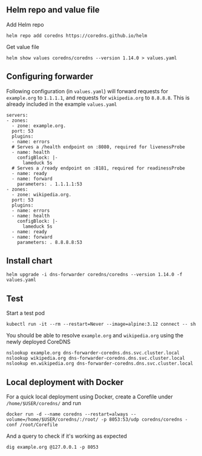 ## Helm repo and value file
Add Helm repo
```
helm repo add coredns https://coredns.github.io/helm
```

Get value file
```
helm show values coredns/coredns --version 1.14.0 > values.yaml
```

## Configuring forwarder
Following configuration (in `values.yaml`) will forward requests for `example.org` to `1.1.1.1`, and requests for `wikipedia.org` to `8.8.8.8`.
This is already included in the example `values.yaml`
```
servers:
- zones:
  - zone: example.org.
  port: 53
  plugins:
  - name: errors
  # Serves a /health endpoint on :8080, required for livenessProbe
  - name: health
    configBlock: |-
      lameduck 5s
  # Serves a /ready endpoint on :8181, required for readinessProbe
  - name: ready
  - name: forward
    parameters: . 1.1.1.1:53
- zones:
  - zone: wikipedia.org.
  port: 53
  plugins:
  - name: errors
  - name: health
    configBlock: |-
      lameduck 5s
  - name: ready
  - name: forward
    parameters: . 8.8.8.8:53
```

## Install chart
```
helm upgrade -i dns-forwarder coredns/coredns --version 1.14.0 -f values.yaml
```

## Test
Start a test pod
```
kubectl run -it --rm --restart=Never --image=alpine:3.12 connect -- sh
```

You should be able to resolve `example.org` and `wikipedia.org` using the newly deployed CoreDNS
```
nslookup example.org dns-forwarder-coredns.dns.svc.cluster.local
nslookup wikipedia.org dns-forwarder-coredns.dns.svc.cluster.local
nslookup en.wikipedia.org dns-forwarder-coredns.dns.svc.cluster.local
```

## Local deployment with Docker
For a quick local deployment using Docker, create a Corefile under `/home/$USER/coredns/` and run
```
docker run -d --name coredns --restart=always --volume=/home/$USER/coredns/:/root/ -p 8053:53/udp coredns/coredns -conf /root/Corefile
```
And a query to check if it's working as expected
```
dig example.org @127.0.0.1 -p 8053
```